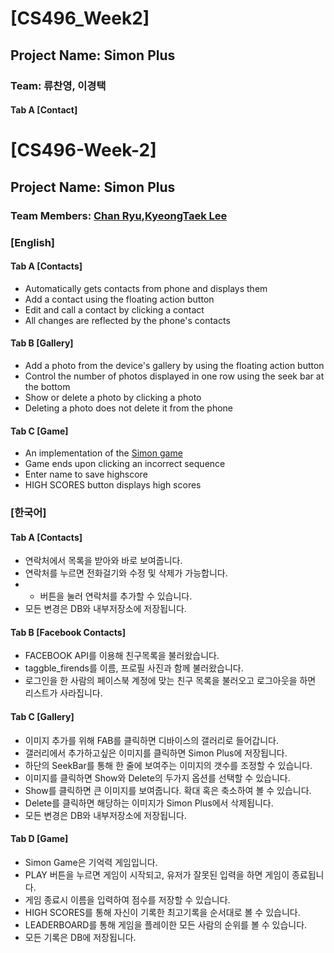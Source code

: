 # [CS496_Week2]
## Project Name: Simon Plus
### Team: 류찬영, 이경택

#### Tab A [Contact]
# [CS496-Week-2]
## Project Name: Simon Plus
### Team Members: [Chan Ryu](https://github.com/chandescartes),[KyeongTaek Lee](https://github.com/skylove308)

### [English]

#### Tab A [Contacts]
- Automatically gets contacts from phone and displays them
- Add a contact using the floating action button
- Edit and call a contact by clicking a contact
- All changes are reflected by the phone's contacts

#### Tab B [Gallery]
- Add a photo from the device's gallery by using the floating action button
- Control the number of photos displayed in one row using the seek bar at the bottom
- Show or delete a photo by clicking a photo
- Deleting a photo does not delete it from the phone

#### Tab C [Game]
- An implementation of the [Simon game](https://www.hasbro.com/common/instruct/Simon.PDF)
- Game ends upon clicking an incorrect sequence
- Enter name to save highscore
- HIGH SCORES button displays high scores

### [한국어]

#### Tab A [Contacts]
- 연락처에서 목록을 받아와 바로 보여줍니다.
- 연락처를 누르면 전화걸기와 수정 및 삭제가 가능합니다.
- + 버튼을 눌러 연락처를 추가할 수 있습니다.
- 모든 변경은 DB와 내부저장소에 저장됩니다.

#### Tab B [Facebook Contacts]
- FACEBOOK API를 이용해 친구목록을 불러왔습니다.
- taggble_firends를 이름, 프로필 사진과 함께 불러왔습니다.
- 로그인을 한 사람의 페이스북 계정에 맞는 친구 목록을 불러오고 로그아웃을 하면 리스트가 사라집니다.

#### Tab C [Gallery]
- 이미지 추가를 위해 FAB를 클릭하면 디바이스의 갤러리로 들어갑니다.
- 갤러리에서 추가하고싶은 이미지를 클릭하면 Simon Plus에 저장됩니다.
- 하단의 SeekBar를 통해 한 줄에 보여주는 이미지의 갯수를 조정할 수 있습니다.
- 이미지를 클릭하면 Show와 Delete의 두가지 옵션를 선택할 수 있습니다.
- Show를 클릭하면 큰 이미지를 보여줍니다. 확대 혹은 축소하여 볼 수 있습니다.
- Delete를 클릭하면 해당하는 이미지가 Simon Plus에서 삭제됩니다.
- 모든 변경은 DB와 내부저장소에 저장됩니다.

#### Tab D [Game]
- Simon Game은 기억력 게임입니다.
- PLAY 버튼을 누르면 게임이 시작되고, 유저가 잘못된 입력을 하면 게임이 종료됩니다.
- 게임 종료시 이름을 입력하여 점수를 저장할 수 있습니다.
- HIGH SCORES를 통해 자신이 기록한 최고기록을 순서대로 볼 수 있습니다.
- LEADERBOARD를 통해 게임을 플레이한 모든 사람의 순위를 볼 수 있습니다.
- 모든 기록은 DB에 저장됩니다.
